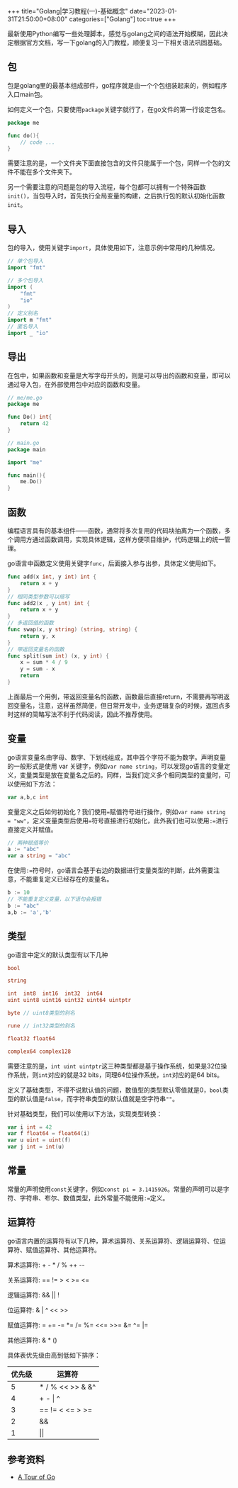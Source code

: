 +++
title="Golang|学习教程(一)-基础概念"
date="2023-01-31T21:50:00+08:00"
categories=["Golang"]
toc=true
+++

最新使用Python编写一些处理脚本，感觉与golang之间的语法开始模糊，因此决定根据官方文档，写一下golang的入门教程，顺便复习一下相关语法巩固基础。

## 包

包是golang里的最基本组成部件，go程序就是由一个个包组装起来的，例如程序入口main包。

如何定义一个包，只要使用`package`关键字就行了，在go文件的第一行设定包名。

```go
package me

func do(){
    // code ...
}
```

需要注意的是，一个文件夹下面直接包含的文件只能属于一个包，同样一个包的文件不能在多个文件夹下。

另一个需要注意的问题是包的导入流程，每个包都可以拥有一个特殊函数`init()`，当包导入时，首先执行全局变量的构建，之后执行包的默认初始化函数`init`。

## 导入

包的导入，使用关键字`import`，具体使用如下，注意示例中常用的几种情况。

```go
// 单个包导入
import "fmt"

// 多个包导入
import (
    "fmt"
    "io"
)
// 定义别名
import m "fmt"
// 匿名导入
import _ "io"
```

## 导出

在包中，如果函数和变量是大写字母开头的，则是可以导出的函数和变量，即可以通过导入包，在外部使用包中对应的函数和变量。

```go
// me/me.go
package me

func Do() int{
    return 42
}

// main.go
package main

import "me"

func main(){
    me.Do()
}
```

## 函数

编程语言具有的基本组件——函数，通常将多次复用的代码块抽离为一个函数，多个调用方通过函数调用，实现具体逻辑，这样方便项目维护，代码逻辑上的统一管理。

go语言中函数定义使用关键字`func`，后面接入参与出参，具体定义使用如下。

```go
func add(x int, y int) int {
	return x + y
}
// 相同类型参数可以缩写
func add2(x , y int) int {
	return x + y
}
// 多返回值的函数
func swap(x, y string) (string, string) {
	return y, x
}
// 带返回变量名的函数
func split(sum int) (x, y int) {
	x = sum * 4 / 9
	y = sum - x
	return
}
```

上面最后一个用例，带返回变量名的函数，函数最后直接return，不需要再写明返回变量名，注意，这样虽然简便，但日常开发中，业务逻辑复杂的时候，返回点多时这样的简略写法不利于代码阅读，因此不推荐使用。

## 变量

go语言变量名由字母、数字、下划线组成，其中首个字符不能为数字。声明变量的一般形式是使用 var 关键字，例如`var name string`，可以发现go语言的变量定义，变量类型是放在变量名之后的。同样，当我们定义多个相同类型的变量时，可以使用如下方法：

```go
var a,b,c int
```

变量定义之后如何初始化？我们使用`=`赋值符号进行操作，例如`var name string = "ww"`，定义变量类型后使用`=`符号直接进行初始化，此外我们也可以使用`:=`进行直接定义并赋值。

```go
// 两种赋值等价
a := "abc"
var a string = "abc"
```

在使用`:=`符号时，go语言会基于右边的数据进行变量类型的判断，此外需要注意，不能重复定义已经存在的变量名。

```go
b := 10
// 不能重复定义变量，以下语句会报错
b := "abc"
a,b := 'a','b'
```

## 类型

go语言中定义的默认类型有以下几种

```go
bool

string

int  int8  int16  int32  int64
uint uint8 uint16 uint32 uint64 uintptr

byte // uint8类型的别名

rune // int32类型的别名

float32 float64

complex64 complex128
```

需要注意的是，`int uint uintptr`这三种类型都是基于操作系统，如果是32位操作系统，则`int`对应的就是32 bits，同理64位操作系统，`int`对应的是64 bits。

定义了基础类型，不得不说默认值的问题，数值型的类型默认零值就是0，`bool`类型的默认值是`false`，而字符串类型的默认值就是空字符串`""`。

针对基础类型，我们可以使用以下方法，实现类型转换：

```go
var i int = 42
var f float64 = float64(i)
var u uint = uint(f)
var j int = int(u)
```
## 常量

常量的声明使用`const`关键字，例如`const pi = 3.1415926`。常量的声明可以是字符、字符串、布尔、数值类型，此外常量不能使用`:=`定义。

## 运算符

go语言内置的运算符有以下几种，算术运算符、关系运算符、逻辑运算符、位运算符、赋值运算符、其他运算符。

算术运算符: + - * / % ++ --

关系运算符: == != > < >= <=

逻辑运算符: && || !

位运算符: & | ^ \<\< \>\>

赋值运算符: = += -= *= /= %= \<\<= \>\>= &= ^= |=

其他运算符: & * ()

具体表优先级由高到低如下排序：

|   优先级    | 运算符 |
|  ------  | ----  |
|  5  | * / % \<\< \>\> & &^ |
|  4  | + - \| ^ |
|  3  | == != \< \<= \> \>= |
|  2  | && |
|  1  | \|\| |

## 参考资料

- [A Tour of Go](https://go.dev/tour/basics/1)